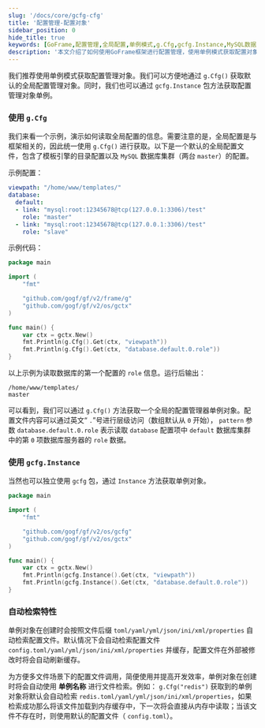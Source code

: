 ```yaml
---
slug: '/docs/core/gcfg-cfg'
title: '配置管理-配置对象'
sidebar_position: 0
hide_title: true
keywords: [GoFrame,配置管理,全局配置,单例模式,g.Cfg,gcfg.Instance,MySQL数据库,配置读取,自动检索,模板引擎]
description: '本文介绍了如何使用GoFrame框架进行配置管理，使用单例模式获取配置对象。通过g.Cfg()和gcfg.Instance方法，可以方便地读取全局配置，如数据库连接信息和模板引擎目录配置。支持通过文件后缀名自动检索和缓存配置文件，提升开发效率。'
---
```


我们推荐使用单例模式获取配置管理对象。我们可以方便地通过 `g.Cfg()` 获取默认的全局配置管理对象。同时，我们也可以通过 `gcfg.Instance` 包方法获取配置管理对象单例。

### 使用 `g.Cfg`

我们来看一个示例，演示如何读取全局配置的信息。需要注意的是，全局配置是与框架相关的，因此统一使用 `g.Cfg()` 进行获取。以下是一个默认的全局配置文件，包含了模板引擎的目录配置以及 `MySQL` 数据库集群（两台 `master`）的配置。

示例配置：

```yaml
viewpath: "/home/www/templates/"
database:
  default:
  - link: "mysql:root:12345678@tcp(127.0.0.1:3306)/test"
    role: "master"
  - link: "mysql:root:12345678@tcp(127.0.0.1:3306)/test"
    role: "slave"
```

示例代码：

```go
package main

import (
    "fmt"

    "github.com/gogf/gf/v2/frame/g"
    "github.com/gogf/gf/v2/os/gctx"
)

func main() {
    var ctx = gctx.New()
    fmt.Println(g.Cfg().Get(ctx, "viewpath"))
    fmt.Println(g.Cfg().Get(ctx, "database.default.0.role"))
}
```

以上示例为读取数据库的第一个配置的 `role` 信息。运行后输出：

```
/home/www/templates/
master
```

可以看到，我们可以通过 `g.Cfg()` 方法获取一个全局的配置管理器单例对象。配置文件内容可以通过英文“ `.`”号进行层级访问（数组默认从 `0` 开始）， `pattern` 参数 `database.default.0.role` 表示读取 `database` 配置项中 `default` 数据库集群中的第 `0` 项数据库服务器的 `role` 数据。

### 使用 `gcfg.Instance`

当然也可以独立使用 `gcfg` 包，通过 `Instance` 方法获取单例对象。

```go
package main

import (
    "fmt"

    "github.com/gogf/gf/v2/os/gcfg"
    "github.com/gogf/gf/v2/os/gctx"
)

func main() {
    var ctx = gctx.New()
    fmt.Println(gcfg.Instance().Get(ctx, "viewpath"))
    fmt.Println(gcfg.Instance().Get(ctx, "database.default.0.role"))
}
```

### 自动检索特性

单例对象在创建时会按照文件后缀 `toml/yaml/yml/json/ini/xml/properties` 自动检索配置文件。默认情况下会自动检索配置文件 `config.toml/yaml/yml/json/ini/xml/properties` 并缓存，配置文件在外部被修改时将会自动刷新缓存。

为方便多文件场景下的配置文件调用，简便使用并提高开发效率，单例对象在创建时将会自动使用 **单例名称** 进行文件检索。例如： `g.Cfg("redis")` 获取到的单例对象将默认会自动检索 `redis.toml/yaml/yml/json/ini/xml/properties`，如果检索成功那么将该文件加载到内存缓存中，下一次将会直接从内存中读取；当该文件不存在时，则使用默认的配置文件（ `config.toml`）。